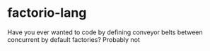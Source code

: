 # factorio-lang
Have you ever wanted to code by defining conveyor belts between concurrent by default factories? Probably not
